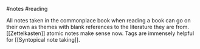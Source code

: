 #notes #reading 

All notes taken in the commonplace book when reading a book can go on their own as themes with blank references to the literature they are from.
[[Zettelkasten]] atomic notes make sense now.
Tags are immensely helpful for [[Syntopical note taking]].
